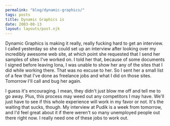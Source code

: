 ```yaml
---
permalink: "blog/dynamic-graphics/"
tags: posts
title: Dynamic Graphics is
date: 2003-08-13
layout: layouts/post.njk
---
```


Dynamic Graphics is making it really, really fucking hard to get an interview. I called yesterday so she could set up an interview after looking over my incredibly awesome web site, at which point she requested that I send her samples of sites I've worked on. I told her that, because of some documents I signed before leaving Iona, I was unable to show her any of the sites that I did while working there. That was no excuse to her. So I sent her a small list of a few that I've done as freelance jobs and what I did on those sites. Tomorrow I'll call and bug her again.

I guess it's encouraging. I mean, they didn't just blow me off and tell me to go away. Plus, this process may weed out any competitors I may have. We'll just have to see if this whole experience will work in my favor or not. It's the waiting that sucks, though. My interview at Pudik is a week from tomorrow, and I'd feel great about it if there weren't so many unemployed people out there right now. I really need one of these jobs to work out.